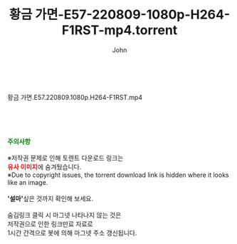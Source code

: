 ﻿---
layout: post
title:  "황금 가면-E57-220809-1080p-H264-F1RST-mp4.torrent"
author: John
categories: [ 드라마 ]
tags: [  ]
image:  
description: "황금 가면-E57-220809-1080p-H264-F1RST-mp4 torrent 정보 공유"
toc: true
toc_sticky: true
---

<br>
<div class="view-img">
<a class="view_image" href="http://torrentmobile62.com/bbs/view_image.php?fn=%2Fdata%2Ffile%2Fdrama%2F3735182707_KfMb7WOE_6edd670660edeae5a8ed72a02a9f41418493ba86.jpg" target="_blank"><img alt="" class="img-tag" content="http://torrentmobile62.com/data/file/drama/3735182707_KfMb7WOE_6edd670660edeae5a8ed72a02a9f41418493ba86.jpg" itemprop="image" src="http://torrentmobile62.com/data/file/drama/thumb-3735182707_KfMb7WOE_6edd670660edeae5a8ed72a02a9f41418493ba86_835x2212.jpg"/></a></div><div class="view-content" itemprop="description">
<p>황금 가면.E57.220809.1080p.H264-F1RST.mp4<br/></p> </div>
    
<br><br><br>
<p data-ke-size="size16"><b><span style="color: green;">주의사항</span></b><br /><br />※저작권 문제로 인해 토렌트 다운로드 링크는<br /><b><span style="color: red;">유사 이미지</span></b>에 숨겨뒀습니다.<br />※Due to copyright issues, the torrent download link is hidden where it looks like an image.<br /><br /><b>'설마'</b>싶은 것까지 확인해 보세요.<br /><br />숨김링크 클릭 시 마그넷 나타나지 않는 것은<br />저작권으로 인한 링크만료 자료로<br />1시간 간격으로 봇에 의해 마그넷 주소 갱신됩니다.</p>
